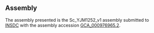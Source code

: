 

Assembly
--------

The assembly presented is the Sc\_YJM1252\_v1 assembly submitted to
[INSDC](http://www.insdc.org) with the assembly accession
[GCA\_000976965.2](http://www.ebi.ac.uk/ena/data/view/GCA_000976965.2).
